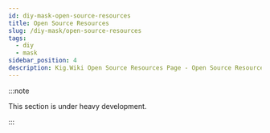 ```yaml
---
id: diy-mask-open-source-resources
title: Open Source Resources
slug: /diy-mask/open-source-resources
tags:
  - diy
  - mask
sidebar_position: 4
description: Kig.Wiki Open Source Resources Page - Open Source Resources for Kigurumi Masks
---
```

:::note

This section is under heavy development.

:::